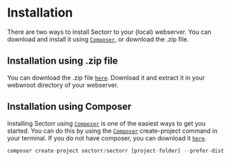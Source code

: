 # Installation
There are two ways to install Sectorr to your (local) webserver. You can download and install it using <code class="language-php"><a href="http://www.getcomposer.org">Composer</a></code>, or download the .zip file.

## Installation using .zip file
You can download the .zip file <code class="language-php"><a href="{$download}">here</a></code>. Download it and extract it in your webwroot directory of your webserver.

## Installation using Composer
Installing Sectorr using <code class="language-php"><a href="http://www.getcomposer.org">Composer</a></code> is one of the easiest ways to get you started. You can do this by using the <code class="language-php"><a href="http://www.getcomposer.org">Composer</a></code> create-project command in your terminal. If you do not have composer, you can download it <code class="language-php"><a href="http://www.getcomposer.org">here</a></code>.

```php
composer create-project sectorr/sectorr [project-folder] --prefer-dist
```

